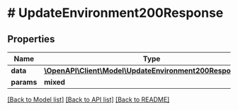# # UpdateEnvironment200Response

## Properties

Name | Type | Description | Notes
------------ | ------------- | ------------- | -------------
**data** | [**\OpenAPI\Client\Model\UpdateEnvironment200ResponseData**](UpdateEnvironment200ResponseData.md) |  | [optional]
**params** | **mixed** |  | [optional]

[[Back to Model list]](../../README.md#models) [[Back to API list]](../../README.md#endpoints) [[Back to README]](../../README.md)
